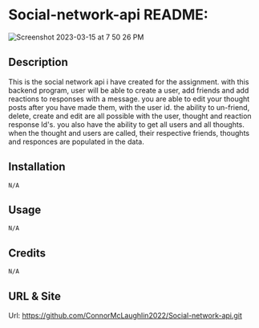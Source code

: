 # Social-network-api README:

![Screenshot 2023-03-15 at 7 50 26 PM](https://user-images.githubusercontent.com/116329927/225534998-96fbf5de-4ca0-4e02-b304-1c6cbe98cb40.png)



## Description
This is the social network api i have created for the assignment. with this backend program, user will be able to create a user, add friends and add reactions to responses with a message. you are able to edit your thought posts after you have made them, with the user id. the ability to un-friend, delete, create and edit are all possible with the user, thought and reaction response Id's. you also have the ability to get all users and all thoughts. when the thought and users are called, their respective friends, thoughts and responces are populated in the data.

## Installation

    N/A


## Usage

    N/A


## Credits

    N/A

## URL & Site

Url: https://github.com/ConnorMcLaughlin2022/Social-network-api.git

